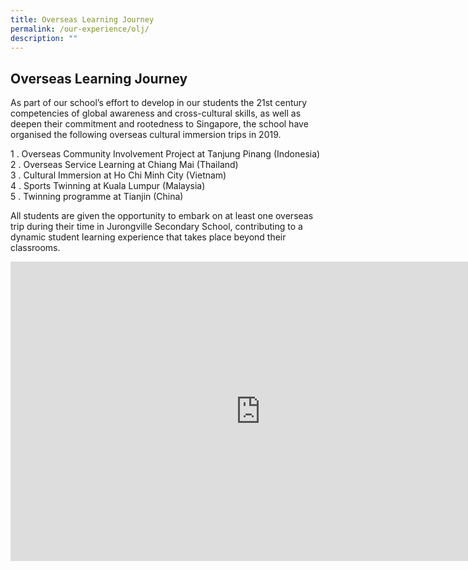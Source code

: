 ```yaml
---
title: Overseas Learning Journey
permalink: /our-experience/olj/
description: ""
---
```

## Overseas Learning Journey

As part of our school’s effort to develop in our students the 21st century competencies of global awareness and cross-cultural skills, as well as deepen their commitment and rootedness to Singapore, the school have organised the following overseas cultural immersion trips in 2019.

1 \. Overseas Community Involvement Project at Tanjung Pinang (Indonesia)<br>
2 \. Overseas Service Learning at Chiang Mai (Thailand)<br>
3 \. Cultural Immersion at Ho Chi Minh City (Vietnam)<br>
4 \. Sports Twinning at Kuala Lumpur (Malaysia)<br>
5 \. Twinning programme at Tianjin (China)

All students are given the opportunity to embark on at least one overseas trip during their time in Jurongville Secondary School, contributing to a dynamic student learning experience that takes place beyond their classrooms.
<iframe src="https://docs.google.com/presentation/d/e/2PACX-1vTe4ins4V9Xp5_xUTtj9RYj6HPGhfcfliw6OuiYXqhusFdLZtakjC4dScmuNq1tgCM5rgbahLlxRMMi/embed?start=true&loop=true&delayms=5000" frameborder="0" width="800" height="479" allowfullscreen="true" mozallowfullscreen="true" webkitallowfullscreen="true"></iframe>
